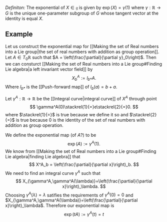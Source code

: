 *Definiton:*   The exponential of $X\in \mathfrak{g}$ is given by $\exp(X)=\gamma(1)$ where $\gamma:\mathbb{R}\rightarrow G$ is the unique one-parameter subgroup of $G$ whose tangent vector at the identity is equal $X$.

## Example

Let us construct the exponential map for [[Making the set of Real numbers into a Lie group|the set of real numbers with addition as group operation]]. Let $A\in T_0\mathbb{R}$ such that $A = \left(\frac{\partial}{\partial y}_0\right)$. Then we can consturct [[Making the set of Real numbers into a Lie group#Finding Lie algebra|a left invariant vector field]] by 
$$
X^A_b := l_{b*}A.
$$
Where $l_{b*}$ is the [[Push-forward map]] of $l_b(a) = b+a$. 

Let $\gamma^A:\mathbb{R}\rightarrow \mathbb{R}$ be the [[Integral curve|integral curve]] of $X^A$ through point
$$
\gamma^A(0)\stackrel{1}{=}e\stackrel{2}{=}0.
$$
where $\stackrel{1}{=}$ is true because we define it so and $\stackrel{2}{=}$ is true because $0$ is the identity of the set of real numbers with addition as group operation. 

We define the exponential map (of $A$?) to be
$$
\exp(A):=\gamma^A(1).
$$
We know from [[Making the set of Real numbers into a Lie group#Finding Lie algebra|finding Lie algebra]] that 
$$
X^A_b = \left(\frac{\partial}{\partial x}\right)_b.
$$
We need to find an integral curve $\gamma^A$ such that 
$$
X_{\gamma^A,\gamma^A(\lambda)}=\left(\frac{\partial}{\partial x}\right)_\lambda.
$$
Choosing $\gamma^A(\lambda)=\lambda$  satifies the requirements of $\gamma^A(0)=0$ and $X_{\gamma^A,\gamma^A(\lambda)}=\left(\frac{\partial}{\partial x}\right)_\lambda$. Therefore our exponential map is
$$
\exp(tA):=\gamma^A(t)=t
$$

